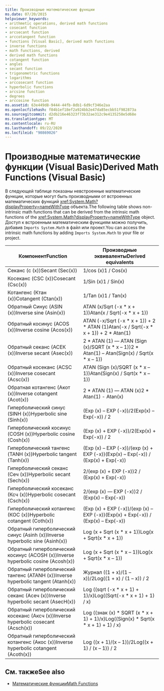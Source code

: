 ```yaml
---
title: Производные математические функции
ms.date: 07/20/2015
helpviewer_keywords:
- arithmetic operations, derived math functions
- cosecant function
- arcsecant function
- arccotangent function
- functions [Visual Basic], derived math functions
- inverse functions
- math functions, derived
- derived math functions
- cotangent function
- angles
- secant function
- trigonometric functions
- logarithms
- arccosecant function
- hyperbolic functions
- arcsine function
- degrees
- arccosine function
ms.assetid: 63e449d8-9444-44fb-8db1-6d9cf346e2aa
ms.openlocfilehash: f84b1ef18ef2a924bb2e47da85ecbb51f982873a
ms.sourcegitcommit: d2db216e46323f73b32ae312c9e4135258e5d68e
ms.translationtype: MT
ms.contentlocale: ru-RU
ms.lasthandoff: 09/22/2020
ms.locfileid: "90869026"
---
```

# <a name="derived-math-functions-visual-basic"></a><span data-ttu-id="8f7b8-102">Производные математические функции (Visual Basic)</span><span class="sxs-lookup"><span data-stu-id="8f7b8-102">Derived Math Functions (Visual Basic)</span></span>

<span data-ttu-id="8f7b8-103">В следующей таблице показаны невстроенные математические функции, которые могут быть производными от встроенных математических функций <xref:System.Math?displayProperty=nameWithType> объекта.</span><span class="sxs-lookup"><span data-stu-id="8f7b8-103">The following table shows non-intrinsic math functions that can be derived from the intrinsic math functions of the <xref:System.Math?displayProperty=nameWithType> object.</span></span> <span data-ttu-id="8f7b8-104">Доступ к встроенным математическим функциям можно получить, добавив `Imports System.Math` в файл или проект.</span><span class="sxs-lookup"><span data-stu-id="8f7b8-104">You can access the intrinsic math functions by adding `Imports System.Math` to your file or project.</span></span>  
  
|<span data-ttu-id="8f7b8-105">Компонент</span><span class="sxs-lookup"><span data-stu-id="8f7b8-105">Function</span></span>|<span data-ttu-id="8f7b8-106">Производные эквиваленты</span><span class="sxs-lookup"><span data-stu-id="8f7b8-106">Derived equivalents</span></span>|  
|--------------|-------------------------|  
|<span data-ttu-id="8f7b8-107">Секанс (с (x))</span><span class="sxs-lookup"><span data-stu-id="8f7b8-107">Secant (Sec(x))</span></span>|<span data-ttu-id="8f7b8-108">1/cos (x)</span><span class="sxs-lookup"><span data-stu-id="8f7b8-108">1 / Cos(x)</span></span>|  
|<span data-ttu-id="8f7b8-109">Косеканс (CSC (x))</span><span class="sxs-lookup"><span data-stu-id="8f7b8-109">Cosecant (Csc(x))</span></span>|<span data-ttu-id="8f7b8-110">1/Sin (x)</span><span class="sxs-lookup"><span data-stu-id="8f7b8-110">1 / Sin(x)</span></span>|  
|<span data-ttu-id="8f7b8-111">Котангенс (Ктан (x))</span><span class="sxs-lookup"><span data-stu-id="8f7b8-111">Cotangent (Ctan(x))</span></span>|<span data-ttu-id="8f7b8-112">1/Tan (x)</span><span class="sxs-lookup"><span data-stu-id="8f7b8-112">1 / Tan(x)</span></span>|  
|<span data-ttu-id="8f7b8-113">Обратный Синус (ASIN (x))</span><span class="sxs-lookup"><span data-stu-id="8f7b8-113">Inverse sine (Asin(x))</span></span>|<span data-ttu-id="8f7b8-114">ATAN (x/Sqrt (-x \* x + 1))</span><span class="sxs-lookup"><span data-stu-id="8f7b8-114">Atan(x / Sqrt(-x \* x + 1))</span></span>|  
|<span data-ttu-id="8f7b8-115">Обратный косинус (ACOS (x))</span><span class="sxs-lookup"><span data-stu-id="8f7b8-115">Inverse cosine (Acos(x))</span></span>|<span data-ttu-id="8f7b8-116">ATAN (-x/Sqrt (-x \* x + 1)) + 2 \* ATAN (1)</span><span class="sxs-lookup"><span data-stu-id="8f7b8-116">Atan(-x / Sqrt(-x \* x + 1)) + 2 \* Atan(1)</span></span>|  
|<span data-ttu-id="8f7b8-117">Обратный секанс (АСЕК (x))</span><span class="sxs-lookup"><span data-stu-id="8f7b8-117">Inverse secant (Asec(x))</span></span>|<span data-ttu-id="8f7b8-118">2 \* ATAN (1) — ATAN (Sign (x)/SQRT (x \* x – 1))</span><span class="sxs-lookup"><span data-stu-id="8f7b8-118">2 \* Atan(1) – Atan(Sign(x) / Sqrt(x \* x – 1))</span></span>|  
|<span data-ttu-id="8f7b8-119">Обратный косеканс (ACSC (x))</span><span class="sxs-lookup"><span data-stu-id="8f7b8-119">Inverse cosecant (Acsc(x))</span></span>|<span data-ttu-id="8f7b8-120">ATAN (Sign (x)/SQRT (x \* x – 1))</span><span class="sxs-lookup"><span data-stu-id="8f7b8-120">Atan(Sign(x) / Sqrt(x \* x – 1))</span></span>|  
|<span data-ttu-id="8f7b8-121">Обратная котангенс (Акот (x))</span><span class="sxs-lookup"><span data-stu-id="8f7b8-121">Inverse cotangent (Acot(x))</span></span>|<span data-ttu-id="8f7b8-122">2 \* ATAN (1) — ATAN (x)</span><span class="sxs-lookup"><span data-stu-id="8f7b8-122">2 \* Atan(1) - Atan(x)</span></span>|  
|<span data-ttu-id="8f7b8-123">Гиперболический синус (SINH (x))</span><span class="sxs-lookup"><span data-stu-id="8f7b8-123">Hyperbolic sine (Sinh(x))</span></span>|<span data-ttu-id="8f7b8-124">(Exp (x) – EXP (-x))/2</span><span class="sxs-lookup"><span data-stu-id="8f7b8-124">(Exp(x) – Exp(-x)) / 2</span></span>|  
|<span data-ttu-id="8f7b8-125">Гиперболический косинус (COSH (x))</span><span class="sxs-lookup"><span data-stu-id="8f7b8-125">Hyperbolic cosine (Cosh(x))</span></span>|<span data-ttu-id="8f7b8-126">(Exp (x) + EXP (-x))/2</span><span class="sxs-lookup"><span data-stu-id="8f7b8-126">(Exp(x) + Exp(-x)) / 2</span></span>|  
|<span data-ttu-id="8f7b8-127">Гиперболический тангенс (TANH (x))</span><span class="sxs-lookup"><span data-stu-id="8f7b8-127">Hyperbolic tangent (Tanh(x))</span></span>|<span data-ttu-id="8f7b8-128">(Exp (x) – EXP (-x))/(exp (x) + EXP (-x))</span><span class="sxs-lookup"><span data-stu-id="8f7b8-128">(Exp(x) – Exp(-x)) / (Exp(x) + Exp(-x))</span></span>|  
|<span data-ttu-id="8f7b8-129">Гиперболический секанс (Сеч (x))</span><span class="sxs-lookup"><span data-stu-id="8f7b8-129">Hyperbolic secant (Sech(x))</span></span>|<span data-ttu-id="8f7b8-130">2/(exp (x) + EXP (-x))</span><span class="sxs-lookup"><span data-stu-id="8f7b8-130">2 / (Exp(x) + Exp(-x))</span></span>|  
|<span data-ttu-id="8f7b8-131">Гиперболический косеканс (Ксч (x))</span><span class="sxs-lookup"><span data-stu-id="8f7b8-131">Hyperbolic cosecant (Csch(x))</span></span>|<span data-ttu-id="8f7b8-132">2/(exp (x) — EXP (-x))</span><span class="sxs-lookup"><span data-stu-id="8f7b8-132">2 / (Exp(x) – Exp(-x))</span></span>|  
|<span data-ttu-id="8f7b8-133">Гиперболический котангенс (КОС (x))</span><span class="sxs-lookup"><span data-stu-id="8f7b8-133">Hyperbolic cotangent (Coth(x))</span></span>|<span data-ttu-id="8f7b8-134">(Exp (x) + EXP (-x))/(exp (x) – EXP (-x))</span><span class="sxs-lookup"><span data-stu-id="8f7b8-134">(Exp(x) + Exp(-x)) / (Exp(x) – Exp(-x))</span></span>|  
|<span data-ttu-id="8f7b8-135">Обратный гиперболический синус (Asinh (x))</span><span class="sxs-lookup"><span data-stu-id="8f7b8-135">Inverse hyperbolic sine (Asinh(x))</span></span>|<span data-ttu-id="8f7b8-136">Log (x + Sqrt (x \* x + 1))</span><span class="sxs-lookup"><span data-stu-id="8f7b8-136">Log(x + Sqrt(x \* x + 1))</span></span>|  
|<span data-ttu-id="8f7b8-137">Обратный гиперболический косинус (ACOSH (x))</span><span class="sxs-lookup"><span data-stu-id="8f7b8-137">Inverse hyperbolic cosine (Acosh(x))</span></span>|<span data-ttu-id="8f7b8-138">Log (x + Sqrt (x \* x – 1))</span><span class="sxs-lookup"><span data-stu-id="8f7b8-138">Log(x + Sqrt(x \* x – 1))</span></span>|  
|<span data-ttu-id="8f7b8-139">Обратный гиперболический тангенс (ATANH (x))</span><span class="sxs-lookup"><span data-stu-id="8f7b8-139">Inverse hyperbolic tangent (Atanh(x))</span></span>|<span data-ttu-id="8f7b8-140">Журнал ((1 + x)/(1 – x))/2</span><span class="sxs-lookup"><span data-stu-id="8f7b8-140">Log((1 + x) / (1 – x)) / 2</span></span>|  
|<span data-ttu-id="8f7b8-141">Обратный гиперболический секанс (Асеч (x))</span><span class="sxs-lookup"><span data-stu-id="8f7b8-141">Inverse hyperbolic secant (AsecH(x))</span></span>|<span data-ttu-id="8f7b8-142">Log ((sqrt (-x \* x + 1) + 1)/x)</span><span class="sxs-lookup"><span data-stu-id="8f7b8-142">Log((Sqrt(-x \* x + 1) + 1) / x)</span></span>|  
|<span data-ttu-id="8f7b8-143">Обратный гиперболический косеканс (Аксч (x))</span><span class="sxs-lookup"><span data-stu-id="8f7b8-143">Inverse hyperbolic cosecant (Acsch(x))</span></span>|<span data-ttu-id="8f7b8-144">Log ((знак (x) \* SQRT (x \* x + 1) + 1)/x)</span><span class="sxs-lookup"><span data-stu-id="8f7b8-144">Log((Sign(x) \* Sqrt(x \* x + 1) + 1) / x)</span></span>|  
|<span data-ttu-id="8f7b8-145">Обратный гиперболический котангенс (Акос (x))</span><span class="sxs-lookup"><span data-stu-id="8f7b8-145">Inverse hyperbolic cotangent (Acoth(x))</span></span>|<span data-ttu-id="8f7b8-146">Log ((x + 1)/(x – 1))/2</span><span class="sxs-lookup"><span data-stu-id="8f7b8-146">Log((x + 1) / (x – 1)) / 2</span></span>|  
  
## <a name="see-also"></a><span data-ttu-id="8f7b8-147">См. также</span><span class="sxs-lookup"><span data-stu-id="8f7b8-147">See also</span></span>

- [<span data-ttu-id="8f7b8-148">Математические функции</span><span class="sxs-lookup"><span data-stu-id="8f7b8-148">Math Functions</span></span>](../functions/math-functions.md)
